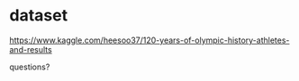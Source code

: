 # dataset
https://www.kaggle.com/heesoo37/120-years-of-olympic-history-athletes-and-results

questions?

